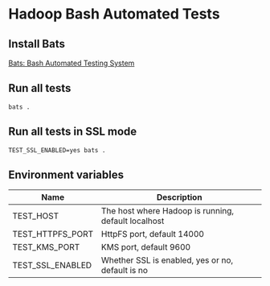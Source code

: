 # Hadoop Bash Automated Tests

## Install Bats

[Bats: Bash Automated Testing System](https://github.com/sstephenson/bats)

## Run all tests

    bats .

## Run all tests in SSL mode

    TEST_SSL_ENABLED=yes bats .

## Environment variables

Name                 | Description
---------------------|-------------
TEST_HOST            | The host where Hadoop is running, default localhost
TEST_HTTPFS_PORT     | HttpFS port, default 14000
TEST_KMS_PORT        | KMS port, default 9600
TEST_SSL_ENABLED     | Whether SSL is enabled, yes or no, default is no

